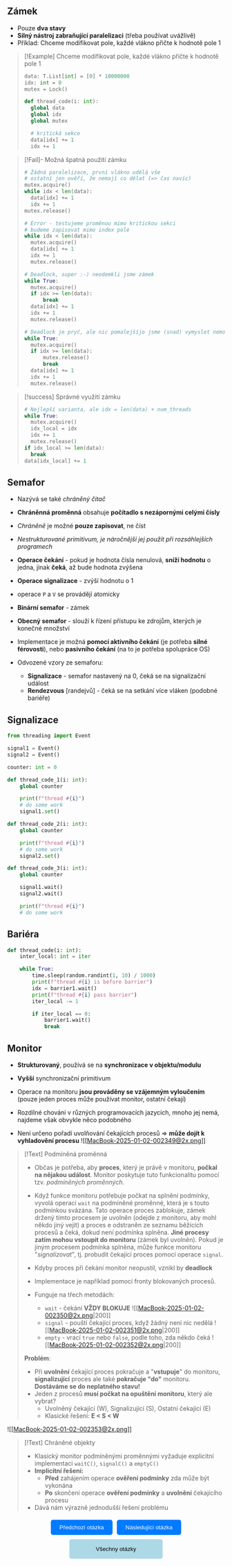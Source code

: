## Zámek
- Pouze **dva stavy**
- **Silný nástroj zabraňující paralelizaci** (třeba používat uvážlivě)
- Příklad: Chceme modifikovat pole, každé vlákno přičte k hodnotě pole $1$

>[!Example] Chceme modifikovat pole, každé vlákno přičte k hodnotě pole $1$
>```Python
>data: T.List[int] = [0] * 10000000
>idx: int = 0
>mutex = Lock()
>
>def thread_code(i: int):
>	global data
>	global idx
>	global mutex
>
>	# kritická sekce
>	data[idx] += 1
>	idx += 1
>```

>[!Fail]- Možná špatná použití zámku
>```Python
># Žádná paralelizace, první vlákno udělá vše
># ostatní jen ověří, že nemají co dělat (=> čas navíc)
>mutex.acquire()
>while idx < len(data):
>	data[idx] += 1
>	idx += 1
>mutex.release()
>```
>
>```Python
># Error - testujeme proměnou mimo kritickou sekci
># budeme zapisovat mimo index pole
>while idx < len(data):
>	mutex.acquire()
>	data[idx] += 1
>	idx += 1
>	mutex.release()
>```
>
>```Python
># Deadlock, super :-) neodemkli jsme zámek
>while True:
>	mutex.acquire()
>	if idx >= len(data):
>		break
>	data[idx] += 1
>	idx += 1
>	mutex.release()
>```
>
>```Python
># Deadlock je pryč, ale nic pomalejšíjo jsme (snad) vymyslet nemohli
>while True:
>	mutex.acquire()
>	if idx >= len(data):
>		mutex.release()
>		break
>	data[idx] += 1
>	idx += 1
>	mutex.release()
>```

>[!success] Správné využití zámku
>```Python
># Nejlepší varianta, ale idx = len(data) + num_threads
>while True:
>	mutex.acquire()
>	idx_local = idx
>	idx += 1
>	mutex.release()
>if idx_local >= len(data):
>	break
>data[idx_local] += 1
>```

## Semafor
- Nazývá se také *chráněný čitač*
- **Chráněnná proměnná** obsahuje **počítadlo s nezápornými celými čísly**
- *Chráněně* je možné **pouze zapisovat**, ne číst
- *Nestrukturované primitivum, je náročnější jej použít při rozsáhlejších programech*
- **Operace čekání** - pokud je hodnota čísla nenulová, **sníží hodnotu** o jedna, jinak **čeká**, až bude hodnota zvýšena
- **Operace signalizace** - zvýší hodnotu o $1$
- operace `P` a `V` se provádějí atomicky

- **Binární semafor** - zámek
- **Obecný semafor** - slouží k řízení přístupu ke zdrojům, kterých je konečné množství

- Implementace je možná **pomocí aktivního čekání** (je potřeba **silné férovosti**), nebo **pasivního čekání** (na to je potřeba spolupráce OS)

- Odvozené vzory ze semaforu:
	- **Signalizace** - semafor nastavený na 0, čeká se na signalizační událost
	- **Rendezvous** \[randejvů\] - čeká se na setkání více vláken (podobné bariéře)

## Signalizace
```Python
from threading import Event

signal1 = Event()
signal2 = Event()

counter: int = 0

def thread_code_1(i: int):
	global counter

	print(f"thread #{i}")
	# do some work
	signal1.set()

def thread_code_2(i: int):
	global counter

	print(f"thread #{i}")
	# do some work
	signal2.set()

def thread_code_3(i: int):
	global counter

	signal1.wait()
	signal2.wait()

	print(f"thread #{i}")
	# do some work
```

## Bariéra
```Python
def thread_code(i: int):
	inter_local: int = iter

	while True:
		time.sleep(random.randint(1, 10) / 1000)
		print(f"thread #{i} is before barrier")
		idx = barrier1.wait()
		print(f"thread #{i} pass barrier")
		iter_local -= 1

		if iter_local == 0:
			barrier1.wait()
			break
```

## Monitor
- **Strukturovaný**, používá se na **synchronizace v objektu/modulu**
- **Vyšší** synchronizační primitivum
- Operace na monitoru **jsou prováděny se vzájemným vyloučením** (pouze jeden proces může používat monitor, ostatní čekají)
- Rozdílné chování v různých programovacích jazycích, mnoho jej nemá, najdeme však obvykle něco podobného

- Není určeno pořadí uvolňování čekajících procesů $\Rightarrow$ **může dojít k vyhladovění procesu**
![[MacBook-2025-01-02-002349@2x.png]]

>[!Text] Podmíněná proměnná
>- Občas je potřeba, aby **proces**, který je právě v monitoru, **počkal na nějakou událost**. Monitor poskytuje tuto funkcionalitu pomocí tzv. *podmíněných proměnných*.
>
>- Když funkce monitoru potřebuje počkat na splnění podmínky, vyvolá operaci `wait` na podmíněné proměnné, která je s touto podmínkou svázána. Tato operace proces zablokuje, zámek držený tímto procesem je uvolněn (odejde z monitoru, aby mohl někdo jiný vejít) a proces e odstraněn ze seznamu běžících procesů a čeká, dokud není podmínka splněna. **Jiné procesy zatím mohou vstoupit do monitoru** (zámek byl uvolněn). Pokud je jiným procesem podmínka splněna, může funkce monitoru "*signalizovat*", tj. probudit čekající proces pomocí operace `signal`.
>- Kdyby proces při čekání monitor neopustil, vznikl by **deadlock**
>- Implementace je například pomocí fronty blokovaných procesů.
>- Funguje na třech metodách:
>	- `wait` - čekání **VŽDY BLOKUJE** 
>	  ![[MacBook-2025-01-02-002350@2x.png|200]]
>	- `signal` - pouští čekající proces, když žádný není nic nedělá 
>	  ![[MacBook-2025-01-02-002351@2x.png|200]]
>	- `empty` - vrací `true` nebo `false`, podle toho, zda někdo čeká 
>	  ![[MacBook-2025-01-02-002352@2x.png|200]]
>
>**Problém**:
>- Při **uvolnění** čekající proces pokračuje a "**vstupuje**" do monitoru, **signalizující** proces ale také **pokračuje "do"** monitoru. **Dostáváme se do neplatného stavu!**
>- Jeden z procesů **musí počkat na opuštění monitoru**, který ale vybrat?
>	- Uvolněný čekající (W), Signalizující (S), Ostatní čekající (E)
>	- Klasické řešení: **E < S < W**

![[MacBook-2025-01-02-002353@2x.png]]

>[!Text] Chráněné objekty
>- Klasický monitor podmíněnými proměnnými vyžaduje explicitní implementaci `waitC()`, `signalC()` a `emptyC()`
>- **Implicitní řešení:**
>	- **Před** zahájením operace **ověření podmínky** zda může být vykonána
>	- **Po** skončení operace **ověření podmínky** a **uvolnění** čekajícího procesu
>- Dává nám výrazně jednodušší řešení problému

<div style="text-align: center; margin-top: 20px;">
    <!-- Horní tlačítka -->
    <div style="display: flex; justify-content: center; gap: 10px; margin-bottom: 10px;">
        <a href="obsidian://open?vault=SZZ-Otazky2024&file=Obor%20AINF-VS%2FPovinn%C4%9B%20voliteln%C3%A9%20p%C5%99edm%C4%9Bty%2FAlgoritmy%20pro%20kritickou%20sekci" style="text-decoration: none;">
            <button style="padding: 10px 20px; background-color: #007BFF; color: white; border: none; border-radius: 5px; cursor: pointer;">
                Předchozí otázka
            </button>
        </a>
        <a href="obsidian://open?vault=SZZ-Otazky2024&file=Obor%20AINF-VS%2FPovinn%C4%9B%20voliteln%C3%A9%20p%C5%99edm%C4%9Bty%2FProst%C5%99edky%20pro%20synchronizaci%20vl%C3%A1ken" style="text-decoration: none;">
            <button style="padding: 10px 20px; background-color: #007BFF; color: white; border: none; border-radius: 5px; cursor: pointer;">
                Následující otázka
            </button>
        </a>
    </div>
    <!-- Spodní tlačítko -->
    <a href="obsidian://open?vault=SZZ-Otazky2024&file=Obor%20AINF-VS%2F2.%20Povinn%C4%9B%20voliteln%C3%A9%20p%C5%99edm%C4%9Bty" style="text-decoration: none;">
        <button style="padding: 15px 30px; background-color: #ADD8E6; color: black; border: none; border-radius: 5px; cursor: pointer; width: 43%;">
            Všechny otázky
        </button>
    </a>
</div>